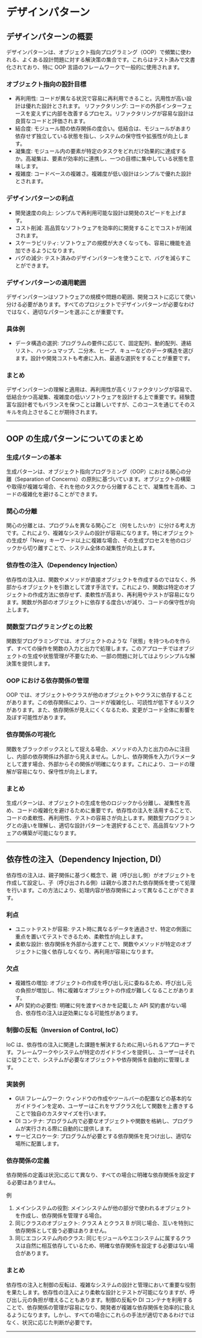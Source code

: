 # デザインパターン

## デザインパターンの概要

デザインパターンは、オブジェクト指向プログラミング（OOP）で頻繁に使われる、よくある設計問題に対する解決策の集合です。これらはテスト済みで文書化されており、特に OOP 言語のフレームワークで一般的に使用されます。

### オブジェクト指向の設計目標

- 再利用性: コードが異なる状況で容易に再利用できること。汎用性が高い設計は優れた設計とされます。
  リファクタリング: コードの外部インターフェースを変えずに内部を改善するプロセス。リファクタリングが容易な設計は良質なコードと評価されます。
- 結合度: モジュール間の依存関係の度合い。低結合は、モジュールがあまり依存せず独立している状態を指し、システムの保守性や拡張性が向上します。
- 凝集度: モジュール内の要素が特定のタスクをどれだけ効果的に達成するか。高凝集は、要素が効率的に連携し、一つの目標に集中している状態を意味します。
- 複雑度: コードベースの複雑さ。複雑度が低い設計はシンプルで優れた設計とされます。

### デザインパターンの利点

- 開発速度の向上: シンプルで再利用可能な設計は開発のスピードを上げます。
- コスト削減: 高品質なソフトウェアを効率的に開発することでコストが削減されます。
- スケーラビリティ: ソフトウェアの規模が大きくなっても、容易に機能を追加できるようになります。
- バグの減少: テスト済みのデザインパターンを使うことで、バグを減らすことができます。

### デザインパターンの適用範囲

デザインパターンはソフトウェアの規模や問題の範囲、開発コストに応じて使い分ける必要があります。すべてのプロジェクトでデザインパターンが必要なわけではなく、適切なパターンを選ぶことが重要です。

### 具体例

- データ構造の選択: プログラムの要件に応じて、固定配列、動的配列、連結リスト、ハッシュマップ、二分木、ヒープ、キューなどのデータ構造を選びます。設計や開発コストも考慮に入れ、最適な選択をすることが重要です。

### まとめ

デザインパターンの理解と適用は、再利用性が高くリファクタリングが容易で、低結合かつ高凝集、複雑度の低いソフトウェアを設計する上で重要です。経験豊富な設計者でもバランスを保つことは難しいですが、このコースを通じてそのスキルを向上させることが期待されます。

---

## OOP の生成パターンについてのまとめ

### 生成パターンの基本

生成パターンは、オブジェクト指向プログラミング（OOP）における関心の分離（Separation of Concerns）の原則に基づいています。オブジェクトの構築や取得が複雑な場合、それを他のタスクから分離することで、凝集性を高め、コードの複雑化を避けることができます。

### 関心の分離

関心の分離とは、プログラムを異なる関心ごと（何をしたいか）に分ける考え方です。これにより、複雑なシステムの設計が容易になります。特にオブジェクトの生成が「New」キーワード以上に複雑な場合、その生成プロセスを他のロジックから切り離すことで、システム全体の凝集性が向上します。

### 依存性の注入（Dependency Injection）

依存性の注入は、関数やメソッドが直接オブジェクトを作成するのではなく、外部からオブジェクトを引数として渡す手法です。これにより、関数は特定のオブジェクトの作成方法に依存せず、柔軟性が高まり、再利用やテストが容易になります。関数が外部のオブジェクトに依存する度合いが減り、コードの保守性が向上します。

### 関数型プログラミングとの比較

関数型プログラミングでは、オブジェクトのような「状態」を持つものを作らず、すべての操作を関数の入力と出力で処理します。このアプローチではオブジェクトの生成や状態管理が不要なため、一部の問題に対してはよりシンプルな解決策を提供します。

### OOP における依存関係の管理

OOP では、オブジェクトやクラスが他のオブジェクトやクラスに依存することがあります。この依存関係により、コードが複雑化し、可読性が低下するリスクがあります。また、依存関係が見えにくくなるため、変更がコード全体に影響を及ぼす可能性があります。

### 依存関係の可視化

関数をブラックボックスとして捉える場合、メソッドの入力と出力のみに注目し、内部の依存関係は外部から見えません。しかし、依存関係を入力パラメータとして渡す場合、外部からその関係が明確になります。これにより、コードの理解が容易になり、保守性が向上します。

### まとめ

生成パターンは、オブジェクトの生成を他のロジックから分離し、凝集性を高め、コードの複雑化を避けるために重要です。依存性の注入を活用することで、コードの柔軟性、再利用性、テストの容易さが向上します。関数型プログラミングとの違いを理解し、適切な設計パターンを選択することで、高品質なソフトウェアの構築が可能になります。

---

## 依存性の注入（Dependency Injection, DI）

依存性の注入は、親子関係に基づく概念で、親（呼び出し側）がオブジェクトを作成して設定し、子（呼び出される側）は親から渡された依存関係を使って処理を行います。この方法により、処理内容が依存関係によって異なることができます。

### 利点

- ユニットテストが容易: テスト時に異なるデータを通過させ、特定の側面に重点を置いてテストできるため、柔軟性が向上します。
- 柔軟な設計: 依存関係を外部から渡すことで、関数やメソッドが特定のオブジェクトに強く依存しなくなり、再利用が容易になります。

### 欠点

- 複雑性の増加: オブジェクトの作成を呼び出し元に委ねるため、呼び出し元の負担が増加し、特に複雑なオブジェクトの作成が難しくなることがあります。
- API 契約の必要性: 明確に何を渡すべきかを記載した API 契約書がない場合、依存性の注入は逆効果になる可能性があります。

### 制御の反転（Inversion of Control, IoC）

IoC は、依存性の注入に関連した課題を解決するために用いられるアプローチです。フレームワークやシステムが特定のガイドラインを提供し、ユーザーはそれに従うことで、システムが必要なオブジェクトや依存関係を自動的に管理します。

### 実装例

- GUI フレームワーク: ウィンドウの作成やツールバーの配置などの基本的なガイドラインを定め、ユーザーはこれをサブクラス化して関数を上書きすることで独自のカスタマイズを行います。
- DI コンテナ: プログラム内で必要なオブジェクトや関数を格納し、プログラムが実行される際に自動的に提供します。
- サービスロケータ: プログラムが必要とする依存関係を見つけ出し、適切な場所に配置します。

### 依存関係の定義

依存関係の定義は状況に応じて異なり、すべての場合に明確な依存関係を設定する必要はありません。

例

1. メインシステムの役割: メインシステムが他の部分で使われるオブジェクトを作成し、依存関係を管理する場合。
2. 同じクラスのオブジェクト: クラス A とクラス B が同じ場合、互いを特別に依存関係として扱う必要はありません。
3. 同じエコシステム内のクラス: 同じモジュールやエコシステムに属するクラスは自然に相互依存しているため、明確な依存関係を設定する必要はない場合があります。

### まとめ

依存性の注入と制御の反転は、複雑なシステムの設計と管理において重要な役割を果たします。依存性の注入により柔軟な設計とテストが可能になりますが、呼び出し元の負担が増えることもあります。制御の反転や DI コンテナを利用することで、依存関係の管理が容易になり、開発者が複雑な依存関係を効率的に扱えるようになります。しかし、すべての場合にこれらの手法が適切であるわけではなく、状況に応じた判断が必要です。

---

